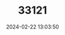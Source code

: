 ---
title: "33121"
category: "Shorea laevis"
draft: false
date: 2024-02-22 13:03:50
languages:
  Malay: ["Kumus", "Selangan Batu Kumus"]
  Thai: ["Teng Khuan"]
---